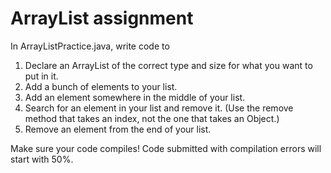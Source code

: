 # ArrayList assignment

In ArrayListPractice.java, write code to

1. Declare an ArrayList of the correct type and size for what you want to put in it.
2. Add a bunch of elements to your list.
3. Add an element somewhere in the middle of your list.
4. Search for an element in your list and remove it. (Use the remove method that takes an index, not the one that takes an Object.)
5. Remove an element from the end of your list.

Make sure your code compiles! Code submitted with compilation errors will start with 50%.
